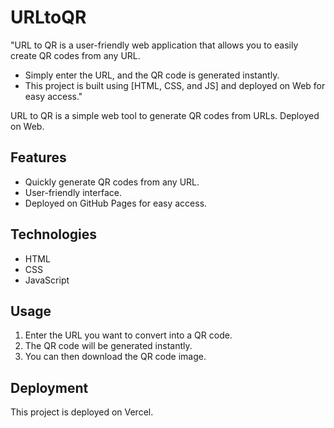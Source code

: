 # URLtoQR
"URL to QR is a user-friendly web application that allows you to easily create QR codes from any URL.
- Simply enter the URL, and the QR code is generated instantly.
- This project is built using [HTML, CSS, and JS] and deployed on Web for easy access."

URL to QR is a simple web tool to generate QR codes from URLs. Deployed on Web.

## Features

* Quickly generate QR codes from any URL.
* User-friendly interface.
* Deployed on GitHub Pages for easy access.

## Technologies

* HTML
* CSS
* JavaScript

## Usage

1.  Enter the URL you want to convert into a QR code.
2.  The QR code will be generated instantly.
3.  You can then download the QR code image.

## Deployment

This project is deployed on Vercel.
